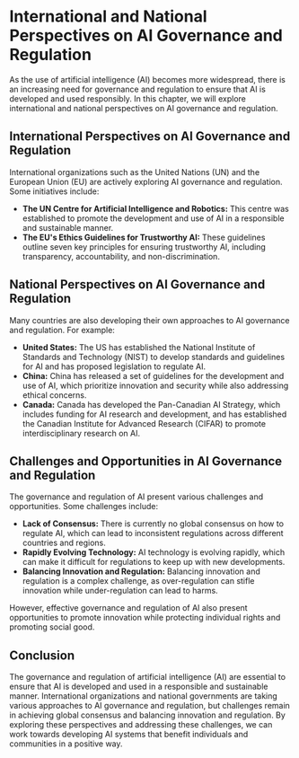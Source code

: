 International and National Perspectives on AI Governance and Regulation
=============================================================================================================

As the use of artificial intelligence (AI) becomes more widespread, there is an increasing need for governance and regulation to ensure that AI is developed and used responsibly. In this chapter, we will explore international and national perspectives on AI governance and regulation.

International Perspectives on AI Governance and Regulation
----------------------------------------------------------

International organizations such as the United Nations (UN) and the European Union (EU) are actively exploring AI governance and regulation. Some initiatives include:

* **The UN Centre for Artificial Intelligence and Robotics:** This centre was established to promote the development and use of AI in a responsible and sustainable manner.
* **The EU's Ethics Guidelines for Trustworthy AI:** These guidelines outline seven key principles for ensuring trustworthy AI, including transparency, accountability, and non-discrimination.

National Perspectives on AI Governance and Regulation
-----------------------------------------------------

Many countries are also developing their own approaches to AI governance and regulation. For example:

* **United States:** The US has established the National Institute of Standards and Technology (NIST) to develop standards and guidelines for AI and has proposed legislation to regulate AI.
* **China:** China has released a set of guidelines for the development and use of AI, which prioritize innovation and security while also addressing ethical concerns.
* **Canada:** Canada has developed the Pan-Canadian AI Strategy, which includes funding for AI research and development, and has established the Canadian Institute for Advanced Research (CIFAR) to promote interdisciplinary research on AI.

Challenges and Opportunities in AI Governance and Regulation
------------------------------------------------------------

The governance and regulation of AI present various challenges and opportunities. Some challenges include:

* **Lack of Consensus:** There is currently no global consensus on how to regulate AI, which can lead to inconsistent regulations across different countries and regions.
* **Rapidly Evolving Technology:** AI technology is evolving rapidly, which can make it difficult for regulations to keep up with new developments.
* **Balancing Innovation and Regulation:** Balancing innovation and regulation is a complex challenge, as over-regulation can stifle innovation while under-regulation can lead to harms.

However, effective governance and regulation of AI also present opportunities to promote innovation while protecting individual rights and promoting social good.

Conclusion
----------

The governance and regulation of artificial intelligence (AI) are essential to ensure that AI is developed and used in a responsible and sustainable manner. International organizations and national governments are taking various approaches to AI governance and regulation, but challenges remain in achieving global consensus and balancing innovation and regulation. By exploring these perspectives and addressing these challenges, we can work towards developing AI systems that benefit individuals and communities in a positive way.
